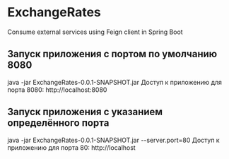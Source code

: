 # ExchangeRates
Consume external services using Feign client in Spring Boot

Запуск приложения с портом по умолчанию 8080
--------------------------------------------
java -jar ExchangeRates-0.0.1-SNAPSHOT.jar
Доступ к приложению для порта 8080: http://localhost:8080

Запуск приложения с указанием определённого порта
-------------------------------------------------

java -jar ExchangeRates-0.0.1-SNAPSHOT.jar --server.port=80
Доступ к приложению для порта 80: http://localhost
